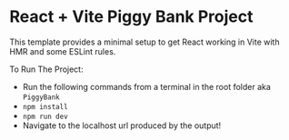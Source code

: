 # React + Vite Piggy Bank Project

This template provides a minimal setup to get React working in Vite with HMR and some ESLint rules.

To Run The Project:

- Run the following commands from a terminal in the root folder aka `PiggyBank`
- `npm install`
- `npm run dev`
- Navigate to the localhost url produced by the output!
